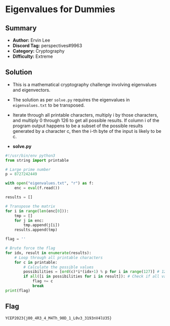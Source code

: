 Eigenvalues for Dummies
===

## Summary
* **Author:** Ervin Lee
* **Discord Tag:** perspectives#9963
* **Category:** Cryptography
* **Difficulty:** Extreme

## Solution
- This is a mathematical cryptography challenge involving eigenvalues and eigenvectors.
- The solution as per `solve.py` requires the eigenvalues in `eigenvalues.txt` to be transposed.
- Iterate through all printable characters, multiply i by those characters, and multiply 0 through 126 to get all possible results. If column i of the program output happens to be a subset of the possible results generated by a character c, then the i-th byte of the input is likely to be c.

- **solve.py**
```python
#!/usr/bin/env python3
from string import printable

# Large prime number
p = 8727242449

with open("eigenvalues.txt", "r") as f:
    enc = eval(f.read())

results = []

# Transpose the matrix
for i in range(len(enc[0])):
    tmp = []
    for j in enc:
        tmp.append(j[i])
    results.append(tmp)

flag = ''

# Brute force the flag
for idx, result in enumerate(results):
    # Loop through all printable characters
    for c in printable:
        # Calculate the possible values
        possibilities = [ord(c)*i*(idx+1) % p for i in range(127)] # 127 is the max value of printable characters
        if all([i in possibilities for i in result]): # Check if all values are in the possible values
            flag += c
            break
print(flag)
```

## Flag
```
YCEP2023{j00_4R3_4_M4Th_90D_1_L0v3_3193nV4lU35}
```